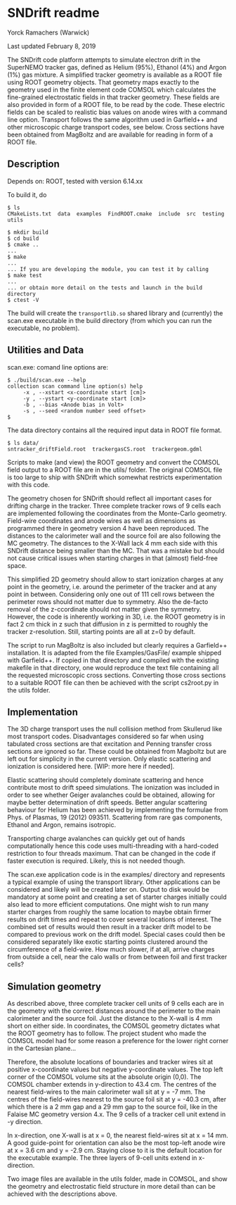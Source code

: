 # SNDrift readme


Yorck Ramachers (Warwick)

Last updated February 8, 2019

The SNDrift code platform attempts to simulate electron drift in the
SuperNEMO tracker gas, defined as Helium (95%), Ethanol (4%) and
Argon (1%) gas mixture. A simplified tracker geometry is available
as a ROOT file using ROOT geometry objects. That geometry maps 
exactly to the geometry used in the finite element code COMSOL
which calculates the fine-grained electrostatic fields in that
tracker geometry. These fields are also provided in form of a 
ROOT file, to be read by the code. These electric fields
can be scaled to realistic bias values on anode wires with
a command line option.
Transport follows the same algorithm used in Garfield++ and other
microscopic charge transport codes, see below. Cross sections 
have been obtained from MagBoltz and are available for reading
in form of a ROOT file.

## Description

Depends on: ROOT, tested with version 6.14.xx

To build it, do

``` console
$ ls
CMakeLists.txt  data  examples  FindROOT.cmake  include  src  testing  utils

$ mkdir build
$ cd build
$ cmake ..
...
$ make
...
... If you are developing the module, you can test it by calling
$ make test
...
... or obtain more detail on the tests and launch in the build directory
$ ctest -V
```

The build will create the `transportlib.so` shared library and (currently)
the scan.exe executable in the build directory (from which you can run
the executable, no problem).

## Utilities and Data

scan.exe: comand line options are:

``` console
$ ./build/scan.exe --help
collection scan command line option(s) help
	 -x , --xstart <x-coordinate start [cm]>
	 -y , --ystart <y-coordinate start [cm]>
	 -b , --bias <Anode bias in Volt>
	 -s , --seed <random number seed offset>
$
```

The data directory contains all the required input data in ROOT file
format. 

``` console
$ ls data/
sntracker_driftField.root  trackergasCS.root  trackergeom.gdml
```

Scripts to make (and view) the ROOT geometry and convert the COMSOL 
field output to a ROOT file are in the utils/ folder. The original 
COMSOL file is too large to ship with SNDrift which somewhat restricts
experimentation with this code.

The geometry chosen for SNDrift should reflect all important cases 
for drifting charge in the tracker. Three complete tracker rows of 
9 cells each are implemented following the coordinates from the 
Monte-Carlo geometry. Field-wire coordinates and anode wires as well
as dimensions as programmed there in geometry version 4 have been 
reproduced. The distances to the calorimeter wall and the source 
foil are also following the MC geometry. The distances to the 
X-Wall lack 4 mm each side with this SNDrift distance being smaller
than the MC. That was a mistake but should not cause critical issues
when starting charges in that (almost) field-free space.

This simplified 2D geometry should allow to start ionization charges at 
any point in the geometry, i.e. around the perimeter of the tracker
and at any point in between. Considering only one out of 111 cell 
rows between the perimeter rows should not matter due to symmetry. Also
the de-facto removal of the z-ccordinate should not matter given the 
symmetry. However, the code is inherently working in 3D, i.e. the ROOT
geometry is in fact 2 cm thick in z such that diffusion in z is 
permitted to roughly the tracker z-resolution. Still, starting points
are all at z=0 by default.

The script to run MagBoltz is also included but clearly requires a 
Garfield++ installation. It is adapted from the file Examples/GasFile/ 
example shipped with Garfield++. If copied in that directory and 
compiled with the existing makefile in that directory, one would 
reproduce the text file containing all the requested microscopic cross 
sections. Converting those cross sections to a suitable ROOT file 
can then be achieved with the script cs2root.py in the utils folder.

## Implementation

The 3D charge transport uses the null collision method from Skullerud
like most transport codes. Disadvantages considered so far 
when using tabulated cross sections are that excitation and Penning 
transfer cross sections are ignored so far.
These could be obtained from Magboltz but are left out for simplicity
in the current version. Only elastic scattering and ionization is 
considered here. [WIP: more here if needed].

Elastic scattering should completely dominate scattering and hence 
contribute most to drift speed simulations. The ionization was included
in order to see whether Geiger avalanches could be obtained, allowing
for maybe better determination of drift speeds. Better angular 
scattering behaviour for Helium has been achieved by implementing
the formulae from Phys. of Plasmas, 19 (2012) 093511. Scattering 
from rare gas components, Ethanol and Argon, remains isotropic.

Transporting charge avalanches can quickly get out of hands 
computationally hence this code uses multi-threading with a 
hard-coded restriction to four threads maximum. That can be 
changed in the code if faster execution is required. Likely, this is 
not needed though.

The scan.exe application code is in the examples/ directory and represents 
a typical example of using the transport library. Other applications can be 
considered and likely will be created later on. Output to disk would 
be mandatory at some point and creating a set of starter charges 
initially could also lead to more efficient computations. One might wish 
to run many starter charges from roughly the same location to maybe obtain 
firmer results on drift times and repeat to cover several locations of
interest. The combined set of results would then result in a tracker 
drift model to be compared to previous work on the drift model. Special
cases could then be considered separately like exotic starting points
clustered around the circumference of a field-wire. How much slower, if 
at all, arrive charges from outside a cell, near the calo walls or from 
between foil and first tracker cells?

## Simulation geometry

As described above, three complete tracker cell units of 9 cells each 
are in the geometry with the correct distances around the perimeter to 
the main calorimeter and the source foil. Just the distance to the X-wall 
is 4 mm short on either side. In coordinates, the COMSOL geometry dictates 
what the ROOT geometry has to follow. The project student who made the 
COMSOL model had for some reason a preference for the lower right corner 
in the Cartesian plane...

Therefore, the absolute locations of boundaries and tracker wires sit at 
positive x-coordinate values but negative y-coordinate values. The top left 
corner of the COMSOL volume sits at the absolute origin (0,0). The COMSOL 
chamber extends in y-direction to 43.4 cm. The centres of the nearest 
field-wires to the main calorimeter wall sit at y = -7 mm. The centres of 
the field-wires nearest to the source foil sit at y = -40.3 cm, after which 
there is a 2 mm gap and a 29 mm gap to the source foil, like in the Falaise 
MC geometry version 4.x. The 9 cells of a tracker cell unit 
extend in -y direction. 

In x-direction, one X-wall is at x = 0, the nearest field-wires sit at x = 14 mm. 
A good guide-point for orientation can also be the most top-left anode wire 
at x = 3.6 cm and y = -2.9 cm. Staying close to it is the default location for 
the executable example. The three layers of 9-cell units extend in x-direction.

Two image files are available in the utils folder, made in COMSOL, and show the 
geometry and electrostatic field structure in more detail than can be achieved
with the descriptions above.
